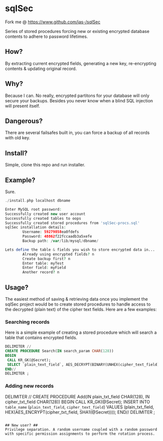 # sqlSec #

Fork me @ https://www.github.com/jas-/sqlSec

Series of stored procedures forcing new or existing encrypted database contents to adhere to password lifetimes.

## How? ##
By extracting current encrypted fields, generating a new key, re-encrypting contents & updating original record.

## Why? ##
Because I can. No really, encrypted partitons for your database will only secure your backups. Besides you never know when a blind SQL injection will present itself.

## Dangerous? ##
There are several failsafes built in, you can force a backup of all records with old key.

## Install? ##
Simple, clone this repo and run installer.

## Example? ##
Sure.

```php
./install.php localhost dbname

Enter MySQL root password:
Successfully created new user account
Successfully created tables to oops
Successfully created stored procedures from 'sqlSec-procs.sql'
sqlSec installation details:
        Username: 59279858ea0fdefs
        Password: 48862f22fccaadb3a5xefe
        Backup path: /var/lib/mysql/dbname/

Lets define the table & fields you wish to store encrypted data in...
        Already using encrypted fields? n
        Create backup first? n
        Enter table: myTest
        Enter field: myField
        Another record? n
```

## Usage? ##
The easiest method of saving & retrieving data once you implement the sqlSec project would be to create stored procedures to handle access to the decrypted (plain text) of the cipher text fields. Here are a few examples:

### Searching records ###
Here is a simple example of creating a stored procedure which will search a table that contains encrypted fields.
```sql
DELIMITER //
CREATE PROCEDURE Search(IN search_param CHAR(128))
BEGIN
 CALL KR_GK(@Secret);
 SELECT `plain_text_field`, AES_DECRYPT(BINARY(UNHEX(cipher_text_field)), SHA1(@Secret)) AS cipher_text_field WHERE `plain_text_field` LIKE search_param OR AES_DECRYPT(BINARY(UNHEX(cipher_text_field)), SHA1(@Secret)) LIKE search_param;
END//
DELIMITER ;
```

### Adding new records ###
DELIMITER //
CREATE PROCEDURE Add(IN plain_txt_field CHAR(128), IN cipher_txt_field CHAR(128))
BEGIN
 CALL KR_GK(@Secret);
 INSERT INTO `table_name` (`plain_text_field`, `cipher_text_field`) VALUES (plain_txt_field, HEX(AES_ENCRYPT(cipher_txt_field, SHA1(@Secret))));
END//
DELIMITER ;
```

## New user? ##
Privilege separation. A random username coupled with a random password with specific permission assignments to perform the rotation process.

